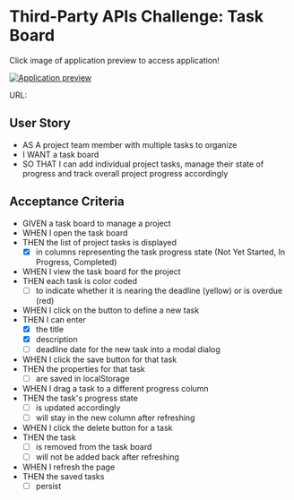 # Third-Party APIs Challenge: Task Board

Click image of application preview to access application!

[![Application preview](<preview placeholder>)](<link placeholder>)

URL: [<link placeholder>](<link_placeholder>)
## User Story

* AS A project team member with multiple tasks to organize
* I WANT a task board 
* SO THAT I can add individual project tasks, manage their state of progress and track overall project progress accordingly

## Acceptance Criteria

* GIVEN a task board to manage a project
* WHEN I open the task board
* THEN the list of project tasks is displayed
    - [x] in columns representing the task progress state (Not Yet Started, In Progress, Completed)
* WHEN I view the task board for the project
* THEN each task is color coded
    - [ ] to indicate whether it is nearing the deadline (yellow) or is overdue (red)
* WHEN I click on the button to define a new task
* THEN I can enter
    - [x] the title
    - [x] description
    - [ ] deadline date for the new task into a modal dialog
* WHEN I click the save button for that task
* THEN the properties for that task
    - [ ] are saved in localStorage
* WHEN I drag a task to a different progress column
* THEN the task's progress state
    - [ ] is updated accordingly
    - [ ] will stay in the new column after refreshing
* WHEN I click the delete button for a task
* THEN the task
    - [ ] is removed from the task board
    - [ ] will not be added back after refreshing
* WHEN I refresh the page
* THEN the saved tasks
    - [ ] persist
